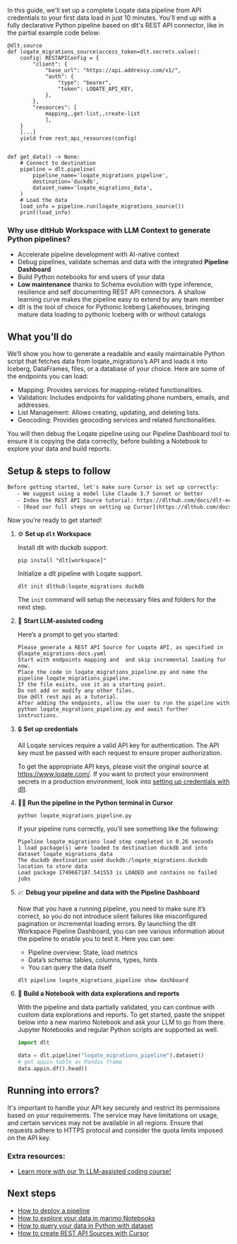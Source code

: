 In this guide, we'll set up a complete Loqate data pipeline from API credentials to your first data load in just 10 minutes. You'll end up with a fully declarative Python pipeline based on dlt's REST API connector, like in the partial example code below:

```python-outcome
@dlt.source
def loqate_migrations_source(access_token=dlt.secrets.value):
    config: RESTAPIConfig = {
        "client": {
            "base_url": "https://api.addressy.com/v1/",
            "auth": {
                "type": "bearer",
                "token": LOQATE_API_KEY,
            },
        },
        "resources": [
            mapping,,get-list,,create-list
            ],
    }
    [...]
    yield from rest_api_resources(config)


def get_data() -> None:
    # Connect to destination
    pipeline = dlt.pipeline(
        pipeline_name='loqate_migrations_pipeline',
        destination='duckdb',
        dataset_name='loqate_migrations_data', 
    )
    # Load the data
    load_info = pipeline.run(loqate_migrations_source())
    print(load_info) 
```

### Why use dltHub Workspace with LLM Context to generate Python pipelines?

- Accelerate pipeline development with AI-native context
- Debug pipelines, validate schemas and data with the integrated **Pipeline Dashboard**
- Build Python notebooks for end users of your data
- **Low maintenance** thanks to Schema evolution with type inference, resilience and self documenting REST API connectors. A shallow learning curve makes the pipeline easy to extend by any team member
- dlt is the tool of choice for Pythonic Iceberg Lakehouses, bringing mature data loading to pythonic Iceberg with or without catalogs

## What you’ll do

We’ll show you how to generate a readable and easily maintainable Python script that fetches data from loqate_migrations’s API and loads it into Iceberg, DataFrames, files, or a database of your choice. Here are some of the endpoints you can load:

- Mapping: Provides services for mapping-related functionalities.
- Validation: Includes endpoints for validating phone numbers, emails, and addresses.
- List Management: Allows creating, updating, and deleting lists.
- Geocoding: Provides geocoding services and related functionalities.

You will then debug the Loqate pipeline using our Pipeline Dashboard tool to ensure it is copying the data correctly, before building a Notebook to explore your data and build reports.

## Setup & steps to follow

```default
Before getting started, let's make sure Cursor is set up correctly:
   - We suggest using a model like Claude 3.7 Sonnet or better
   - Index the REST API Source tutorial: https://dlthub.com/docs/dlt-ecosystem/verified-sources/rest_api/ and add it to context as **@dlt rest api**
   - [Read our full steps on setting up Cursor](https://dlthub.com/docs/dlt-ecosystem/llm-tooling/cursor-restapi#23-configuring-cursor-with-documentation)
```

Now you're ready to get started!

1. ⚙️ **Set up `dlt` Workspace**
    
    Install dlt with duckdb support:
    ```shell
    pip install "dlt[workspace]"
    ```

    Initialize a dlt pipeline with Loqate support.
    ```shell
    dlt init dlthub:loqate_migrations duckdb
    ```

    The `init` command will setup the necessary files and folders for the next step.
    
2. 🤠 **Start LLM-assisted coding**
    
    Here’s a prompt to get you started:
    
    ```prompt
    Please generate a REST API Source for Loqate API, as specified in @loqate_migrations-docs.yaml 
    Start with endpoints mapping and  and skip incremental loading for now. 
    Place the code in loqate_migrations_pipeline.py and name the pipeline loqate_migrations_pipeline. 
    If the file exists, use it as a starting point. 
    Do not add or modify any other files. 
    Use @dlt rest api as a tutorial. 
    After adding the endpoints, allow the user to run the pipeline with python loqate_migrations_pipeline.py and await further instructions.
    ```

    
3. 🔒 **Set up credentials** 
    
    All Loqate services require a valid API key for authentication. The API key must be passed with each request to ensure proper authorization.
    
    To get the appropriate API keys, please visit the original source at https://www.loqate.com/.
    If you want to protect your environment secrets in a production environment, look into [setting up credentials with dlt](https://dlthub.com/docs/walkthroughs/add_credentials).
    
4. 🏃‍♀️ **Run the pipeline in the Python terminal in Cursor**
    
    ```shell
    python loqate_migrations_pipeline.py
    ```
    
    If your pipeline runs correctly, you’ll see something like the following:
    
    ```shell
    Pipeline loqate_migrations load step completed in 0.26 seconds
    1 load package(s) were loaded to destination duckdb and into dataset loqate_migrations_data
    The duckdb destination used duckdb:/loqate_migrations.duckdb location to store data
    Load package 1749667187.541553 is LOADED and contains no failed jobs
    ```
    
5. 📈 **Debug your pipeline and data with the Pipeline Dashboard**

    Now that you have a running pipeline, you need to make sure it’s correct, so you do not introduce silent failures like misconfigured pagination or incremental loading errors. By launching the dlt Workspace Pipeline Dashboard, you can see various information about the pipeline to enable you to test it. Here you can see:
    - Pipeline overview: State, load metrics
    - Data’s schema: tables, columns, types, hints
    - You can query the data itself
    
    ```shell
    dlt pipeline loqate_migrations_pipeline show dashboard
    ```
    
6. 🐍 **Build a Notebook with data explorations and reports**

    With the pipeline and data partially validated, you can continue with custom data explorations and reports. To get started, paste the snippet below into a new marimo Notebook and ask your LLM to go from there. Jupyter Notebooks and regular Python scripts are supported as well.

    
    ```python
    import dlt

   data = dlt.pipeline("loqate_migrations_pipeline").dataset()
   # get appin table as Pandas frame
   data.appin.df().head()
    ```

## Running into errors?

It's important to handle your API key securely and restrict its permissions based on your requirements. The service may have limitations on usage, and certain services may not be available in all regions. Ensure that requests adhere to HTTPS protocol and consider the quota limits imposed on the API key.

### Extra resources:

- [Learn more with our 1h LLM-assisted coding course!](https://www.youtube.com/watch?v=GGid70rnJuM)

## Next steps

- [How to deploy a pipeline](https://dlthub.com/docs/walkthroughs/deploy-a-pipeline)
- [How to explore your data in marimo Notebooks](https://dlthub.com/docs/general-usage/dataset-access/marimo)
- [How to query your data in Python with dataset](https://dlthub.com/docs/general-usage/dataset-access/dataset)
- [How to create REST API Sources with Cursor](https://dlthub.com/docs/dlt-ecosystem/llm-tooling/cursor-restapi)
